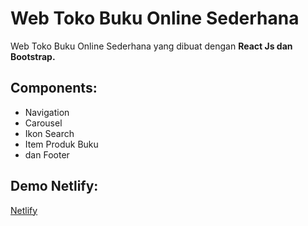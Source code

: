 # Web Toko Buku Online Sederhana 
Web Toko Buku Online Sederhana yang dibuat dengan <b>React Js dan Bootstrap.</b>

## Components:
- Navigation
- Carousel
- Ikon Search
- Item Produk Buku
- dan Footer

## Demo Netlify:
[Netlify](https://onlinebookstore-reactjs.netlify.com/)

